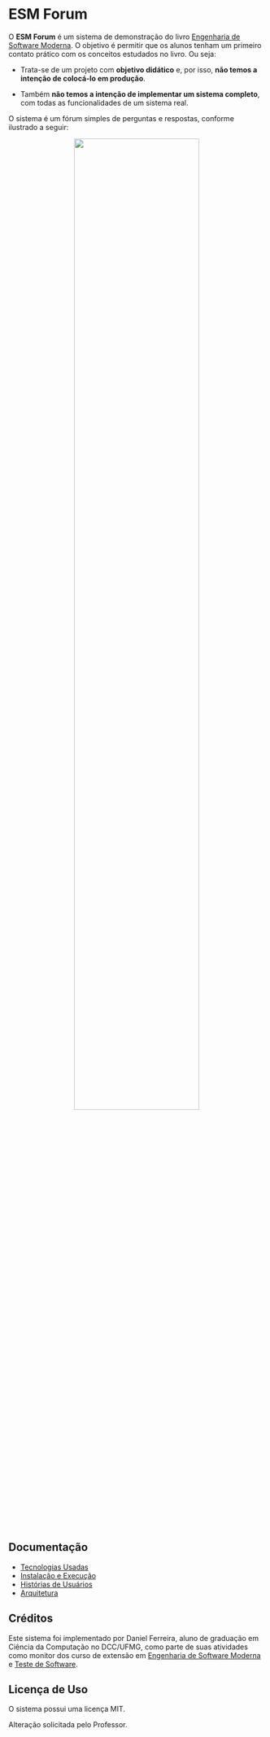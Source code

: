 # ESM Forum

O **ESM Forum** é um sistema de demonstração do livro [Engenharia de Software Moderna](https://engsoftmoderna.info). O objetivo é permitir que os alunos tenham um primeiro contato prático com os conceitos estudados no livro. Ou seja:

* Trata-se de um projeto com **objetivo didático** e, por isso, **não temos a intenção de colocá-lo em produção**. 

* Também **não temos a intenção de implementar um sistema completo**, com todas as funcionalidades de um sistema real.

O sistema é um fórum simples de perguntas e respostas, conforme ilustrado a seguir:

<p align="center">
    <img width="70%" src="https://user-images.githubusercontent.com/57276191/174321626-9f868081-7d53-43b5-8cd6-c7b681c15070.png" />
</p>


## Documentação

* [Tecnologias Usadas](https://github.com/aserg-ufmg/esmforum/blob/main/docs/tecnologias.md)
* [Instalação e Execução](https://github.com/aserg-ufmg/esmforum/blob/main/docs/install-info.md)
* [Histórias de Usuários](https://github.com/aserg-ufmg/esmforum/blob/main/docs/historias-usuarios.md)
* [Arquitetura](https://github.com/aserg-ufmg/esmforum/blob/main/docs/arquitetura.md)

<!----
## Como Contribuir?

O ESM Forum é um projeto de código aberto. Você pode contribuir abrindo [issues](https://github.com/aserg-ufmg/esmforum/issues) (caso detecte algum bug ou tenha qualquer dúvida sobre o projeto) ou abrindo [pull requests](https://github.com/aserg-ufmg/esmforum/pulls).

Quais contribuições são bem vindas? Principalmente, aquelas que **corrijam bugs ou que tornem o código do sistema ou sua documentação mais claros e didáticos**.

Importante: como dissemos antes, **não temos interesse em adicionar novas funcionalidades** no sistema, pois isso acabaria por torná-lo mais complexo e difícil de entender para um aluno iniciante em Engenharia de Software.
--->

## Créditos

Este sistema foi implementado por Daniel Ferreira, aluno de graduação em Ciência da Computação no DCC/UFMG, como parte de suas atividades como monitor dos curso de extensão em [Engenharia de Software Moderna](http://www.engsoftmoderna.dcc.ufmg.br) e [Teste de Software](http://www.testesoft.dcc.ufmg.br/).

## Licença de Uso

O sistema possui uma licença MIT.

Alteração solicitada pelo Professor.
